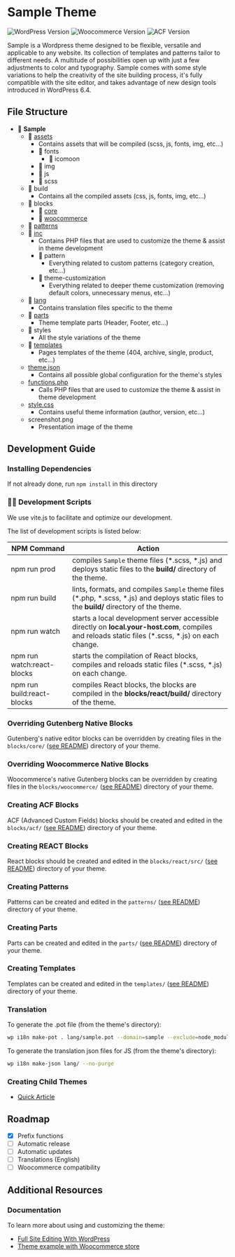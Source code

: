 # Sample Theme

![WordPress Version](https://img.shields.io/badge/wordpress-%3E%3D%206.4-blue)
![Woocommerce Version](https://img.shields.io/badge/woocommerce-%3E%3D%208.0-purple)
![ACF Version](https://img.shields.io/badge/acf-%3E%3D%206.0-cyan)

Sample is a Wordpress theme designed to be flexible, versatile and applicable to any website.
Its collection of templates and patterns tailor to different needs.
A multitude of possibilities open up with just a few adjustments to color and typography.
Sample comes with some style variations to help the creativity of the site building process, it's fully compatible with the site editor, and takes advantage of new design tools introduced in WordPress 6.4.

## File Structure

- 📂 **Sample**
  - 📂 [assets](./assets/)
    - Contains assets that will be compiled (scss, js, fonts, img, etc...)
    - 📂 fonts
      - 📂 icomoon
    - 📂 img
    - 📂 js
    - 📂 scss
  - 📂 build
    - Contains all the compiled assets (css, js, fonts, img, etc...)
  - 📂 blocks
    - 📂 [core](./blocks/core/README.md)
    - 📂 [woocommerce](./blocks/woocommerce/README.md)
  - 📂 [patterns](./patterns/README.md)
  - 📂 [inc](./inc/)
    - Contains PHP files that are used to customize the theme & assist in theme development
    - 📂 pattern
      - Everything related to custom patterns (category creation, etc...)
    - 📂 theme-customization
      - Everything related to deeper theme customization (removing default colors, unnecessary menus, etc...)
  - 📂 [lang](./lang/)
    - Contains translation files specific to the theme
  - 📂 [parts](./parts/README.md)
    - Theme template parts (Header, Footer, etc...)
  - 📂 styles
    - All the style variations of the theme
  - 📂 [templates](./templates/README.md)
    - Pages templates of the theme (404, archive, single, product, etc...)
  - [theme.json](./theme.json)
    - Contains all possible global configuration for the theme's styles
  - [functions.php](./functions.php)
    - Calls PHP files that are used to customize the theme & assist in theme development
  - [style.css](./style.css)
    - Contains useful theme information (author, version, etc...)
  - screenshot.png
    - Presentation image of the theme

## Development Guide

### Installing Dependencies

If not already done, run `npm install` in this directory

### 🧙‍♂️ Development Scripts

We use vite.js to facilitate and optimize our development.

The list of development scripts is listed below:

| NPM Command                | Action                                                                                                                                               |
| -------------------------- | ---------------------------------------------------------------------------------------------------------------------------------------------------- |
| npm run prod               | compiles `Sample` theme files (\*.scss, \*.js) and deploys static files to the **build/** directory of the theme.                                    |
| npm run build              | lints, formats, and compiles `Sample` theme files (\*.php, \*.scss, \*.js) and deploys static files to the **build/** directory of the theme.        |
| npm run watch              | starts a local development server accessible directly on **local.your-host.com**, compiles and reloads static files (\*.scss, \*.js) on each change. |
| npm run watch:react-blocks | starts the compilation of React blocks, compiles and reloads static files (\*.scss, \*.js) on each change.                                           |
| npm run build:react-blocks | compiles React blocks, the blocks are compiled in the **blocks/react/build/** directory of the theme.                                                |

### Overriding Gutenberg Native Blocks

Gutenberg's native editor blocks can be overridden by creating files in the `blocks/core/` ([see README](./blocks/core/README.md)) directory of your theme.

### Overriding Woocommerce Native Blocks

Woocommerce's native Gutenberg blocks can be overridden by creating files in the `blocks/woocommerce/` ([see README](./blocks/woocommerce/README.md)) directory of your theme.

### Creating ACF Blocks

ACF (Advanced Custom Fields) blocks should be created and edited in the `blocks/acf/` ([see README](./blocks/acf/README.md)) directory of your theme.

### Creating REACT Blocks

React blocks should be created and edited in the `blocks/react/src/` ([see README](./blocks/react/src/README.md)) directory of your theme.

### Creating Patterns

Patterns can be created and edited in the `patterns/` ([see README](./patterns/README.md)) directory of your theme.

### Creating Parts

Parts can be created and edited in the `parts/` ([see README](./parts/README.md)) directory of your theme.

### Creating Templates

Templates can be created and edited in the `templates/` ([see README](./templates/README.md)) directory of your theme.

### Translation

To generate the .pot file (from the theme's directory):

```bash
wp i18n make-pot . lang/sample.pot --domain=sample --exclude=node_modules,vendor,lang --include=*.php,blocks,build
```

To generate the translation json files for JS (from the theme's directory):

```bash
wp i18n make-json lang/ --no-purge
```

### Creating Child Themes

- [Quick Article](https://fullsiteediting.com/lessons/child-themes/#h-what-type-of-child-themes-can-i-create)

## Roadmap

- [x] Prefix functions
- [ ] Automatic release
- [ ] Automatic updates
- [ ] Translations (English)
- [ ] Woocommerce compatibility

## Additional Resources

### Documentation

To learn more about using and customizing the theme:

- [Full Site Editing With WordPress](https://fullsiteediting.com/)
- [Theme example with Woocommerce store](https://themedemos.com/jace/)
